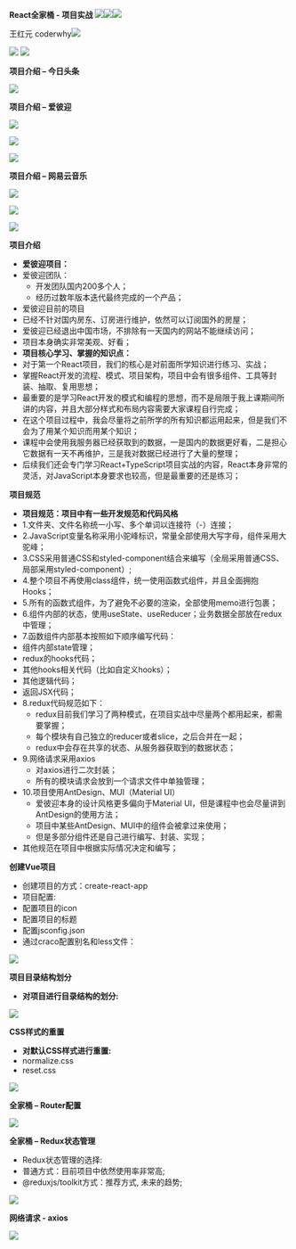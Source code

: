 **React全家桶 - 项目实战 ![](./image/Aspose.Words.b2b81037-db1e-482d-a12b-c3335a4ae42b.001.png)![](./image/Aspose.Words.b2b81037-db1e-482d-a12b-c3335a4ae42b.002.png)![](./image/Aspose.Words.b2b81037-db1e-482d-a12b-c3335a4ae42b.003.png)**

王红元 coderwhy![](./image/Aspose.Words.b2b81037-db1e-482d-a12b-c3335a4ae42b.004.png)

![](./image/Aspose.Words.b2b81037-db1e-482d-a12b-c3335a4ae42b.005.png) ![](./image/Aspose.Words.b2b81037-db1e-482d-a12b-c3335a4ae42b.006.png)

**项目介绍 – 今日头条**

![](./image/Aspose.Words.b2b81037-db1e-482d-a12b-c3335a4ae42b.008.jpeg)

**项目介绍 – 爱彼迎**

![](./image/Aspose.Words.b2b81037-db1e-482d-a12b-c3335a4ae42b.009.jpeg)

![](./image/Aspose.Words.b2b81037-db1e-482d-a12b-c3335a4ae42b.010.jpeg)

![](./image/Aspose.Words.b2b81037-db1e-482d-a12b-c3335a4ae42b.011.jpeg)

**项目介绍 – 网易云音乐**

![](./image/Aspose.Words.b2b81037-db1e-482d-a12b-c3335a4ae42b.012.jpeg)

![](./image/Aspose.Words.b2b81037-db1e-482d-a12b-c3335a4ae42b.013.jpeg)

![](./image/Aspose.Words.b2b81037-db1e-482d-a12b-c3335a4ae42b.014.jpeg)

**项目介绍**

- **爱彼迎项目：**
- 爱彼迎团队：
  - 开发团队国内200多个人；
  - 经历过数年版本迭代最终完成的一个产品；
- 爱彼迎目前的项目
- 已经不针对国内房东、订房进行维护，依然可以订阅国外的房屋；
- 爱彼迎已经退出中国市场，不排除有一天国内的网站不能继续访问；
- 项目本身确实非常美观、好看；
- **项目核心学习、掌握的知识点：**
- 对于第一个React项目，我们的核心是对前面所学知识进行练习、实战；
- 掌握React开发的流程、模式、项目架构，项目中会有很多组件、工具等封装、抽取、复用思想；
- 最重要的是学习React开发的模式和编程的思想，而不是局限于我上课期间所讲的内容，并且大部分样式和布局内容需要大家课程自行完成；
- 在这个项目过程中，我会尽量将之前所学的所有知识都运用起来，但是我们不会为了用某个知识而用某个知识；
- 课程中会使用我服务器已经获取到的数据，一是国内的数据更好看，二是担心它数据有一天不再维护，三是我对数据已经进行了大量的整理；
- 后续我们还会专门学习React+TypeScript项目实战的内容，React本身非常的灵活，对JavaScript本身要求也较高，但是最重要的还是练习；

**项目规范**

- **项目规范：项目中有一些开发规范和代码风格**
- 1.文件夹、文件名称统一小写、多个单词以连接符（-）连接；
- 2.JavaScript变量名称采用小驼峰标识，常量全部使用大写字母，组件采用大驼峰；
- 3.CSS采用普通CSS和styled-component结合来编写（全局采用普通CSS、局部采用styled-component）;
- 4.整个项目不再使用class组件，统一使用函数式组件，并且全面拥抱Hooks；
- 5.所有的函数式组件，为了避免不必要的渲染，全部使用memo进行包裹；
- 6.组件内部的状态，使用useState、useReducer；业务数据全部放在redux中管理；
- 7.函数组件内部基本按照如下顺序编写代码：
- 组件内部state管理；
- redux的hooks代码；
- 其他hooks相关代码（比如自定义hooks）；
- 其他逻辑代码；
- 返回JSX代码；
- 8.redux代码规范如下：
  - redux目前我们学习了两种模式，在项目实战中尽量两个都用起来，都需要掌握；
  - 每个模块有自己独立的reducer或者slice，之后合并在一起；
  - redux中会存在共享的状态、从服务器获取到的数据状态；
- 9.网络请求采用axios
  - 对axios进行二次封装；
  - 所有的模块请求会放到一个请求文件中单独管理；
- 10.项目使用AntDesign、MUI（Material UI）
  - 爱彼迎本身的设计风格更多偏向于Material UI，但是课程中也会尽量讲到AntDesign的使用方法；
  - 项目中某些AntDesign、MUI中的组件会被拿过来使用；
  - 但是多部分组件还是自己进行编写、封装、实现；
- 其他规范在项目中根据实际情况决定和编写；


**创建Vue项目**

- 创建项目的方式：create-react-app
- 项目配置:
- 配置项目的icon
- 配置项目的标题
- 配置jsconfig.json
- 通过craco配置别名和less文件：

![](./image/Aspose.Words.b2b81037-db1e-482d-a12b-c3335a4ae42b.015.jpeg)

**项目目录结构划分**

- **对项目进行目录结构的划分:**

![](./image/Aspose.Words.b2b81037-db1e-482d-a12b-c3335a4ae42b.016.png)

**CSS样式的重置**

- **对默认CSS样式进行重置:**
- normalize.css
- reset.css

![](./image/Aspose.Words.b2b81037-db1e-482d-a12b-c3335a4ae42b.017.jpeg)

**全家桶 – Router配置**

![](./image/Aspose.Words.b2b81037-db1e-482d-a12b-c3335a4ae42b.018.jpeg)

**全家桶 – Redux状态管理**

- Redux状态管理的选择:
- 普通方式：目前项目中依然使用率非常高;
- @reduxjs/toolkit方式：推荐方式, 未来的趋势;

![](./image/Aspose.Words.b2b81037-db1e-482d-a12b-c3335a4ae42b.019.jpeg)

**网络请求 - axios**

![](./image/Aspose.Words.b2b81037-db1e-482d-a12b-c3335a4ae42b.020.jpeg)

[ref1]: Aspose.Words.b2b81037-db1e-482d-a12b-c3335a4ae42b.007.png
